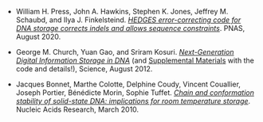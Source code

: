 - William H. Press, John A. Hawkins, Stephen K. Jones, Jeffrey M. Schaubd, and Ilya J. Finkelsteind. [_HEDGES error-correcting code for DNA storage corrects indels and allows sequence constraints_](https://www.pnas.org/doi/pdf/10.1073/pnas.2004821117). PNAS, August 2020.

- George M. Church, Yuan Gao, and Sriram Kosuri. [_Next-Generation Digital Information Storage in DNA_](/docs/church2012.pdf) (and [Supplemental Materials](/docs/church.sm.pdf) with the code and details!), Science, August 2012.

- Jacques Bonnet, Marthe Colotte, Delphine Coudy, Vincent Couallier, Joseph Portier, Bénédicte Morin, Sophie Tuffet. [_Chain and conformation stability of solid-state DNA: implications for room temperature storage_](https://academic.oup.com/nar/article/38/5/1531/3112491). Nucleic Acids Research, March 2010.